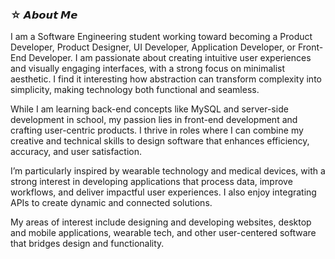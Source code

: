 
<!---
mollymilkhoney/mollymilkhoney is a ✨ special ✨ repository because its `README.md` (this file) appears on your GitHub profile.
You can click the Preview link to take a look at your changes.

<html>
    <img src="">
</html> --->


### ☆ 𝘼𝙗𝙤𝙪𝙩 𝙈𝙚
I am a Software Engineering student working toward becoming a Product Developer, Product Designer, UI Developer, Application Developer, or Front-End Developer. I am passionate about creating intuitive user experiences and visually engaging interfaces, with a strong focus on minimalist aesthetic. I find it interesting how abstraction can transform complexity into simplicity, making technology both functional and seamless.<br>

While I am learning back-end concepts like MySQL and server-side development in school, my passion lies in front-end development and crafting user-centric products. I thrive in roles where I can combine my creative and technical skills to design software that enhances efficiency, accuracy, and user satisfaction.<br>

I’m particularly inspired by wearable technology and medical devices, with a strong interest in developing applications that process data, improve workflows, and deliver impactful user experiences. I also enjoy integrating APIs to create dynamic and connected solutions.<br>

My areas of interest include designing and developing websites, desktop and mobile applications, wearable tech, and other user-centered software that bridges design and functionality.

